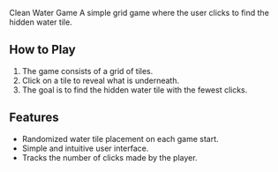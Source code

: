 Clean Water Game
  A simple grid game where the user clicks to find the hidden water tile.
  ## How to Play
  1. The game consists of a grid of tiles.
  2. Click on a tile to reveal what is underneath.
  3. The goal is to find the hidden water tile with the fewest clicks.

  ## Features
  - Randomized water tile placement on each game start.
  - Simple and intuitive user interface.
  - Tracks the number of clicks made by the player.

    